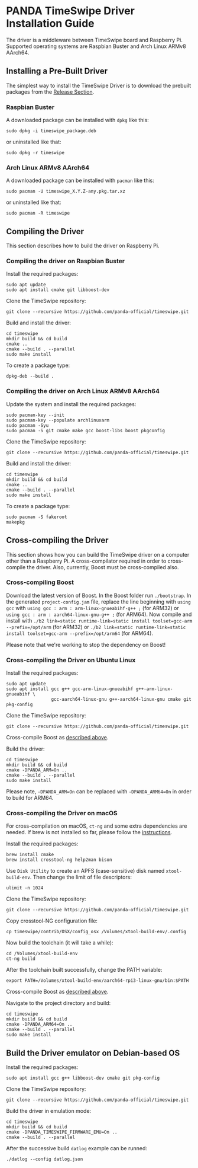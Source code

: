 # PANDA TimeSwipe Driver Installation Guide

The driver is a middleware between TimeSwipe board and Raspberry Pi. Supported
operating systems are Raspbian Buster and Arch Linux ARMv8 AArch64.

## Installing a Pre-Built Driver

The simplest way to install the TimeSwipe Driver is to download the prebuilt
packages from the [Release Section](https://github.com/panda-official/TimeSwipe/releases).

### Raspbian Buster

A downloaded package can be installed with `dpkg` like this:

```
sudo dpkg -i timeswipe_package.deb
```

or uninstalled like that:

```
sudo dpkg -r timeswipe
```

### Arch Linux ARMv8 AArch64

A downloaded package can be installed with `pacman` like this:

```
sudo pacman -U timeswipe_X.Y.Z-any.pkg.tar.xz
```

or uninstalled like that:

```
sudo pacman -R timeswipe
```

## Compiling the Driver

This section describes how to build the driver on Raspberry Pi.

### Compiling the driver on Raspbian Buster

Install the required packages:

```
sudo apt update
sudo apt install cmake git libboost-dev
```

Clone the TimeSwipe repository:

```
git clone --recursive https://github.com/panda-official/timeswipe.git
```

Build and install the driver:

```
cd timeswipe
mkdir build && cd build
cmake ..
cmake --build . --parallel
sudo make install
```

To create a package type:

```
dpkg-deb --build .
```

### Compiling the driver on Arch Linux ARMv8 AArch64

Update the system and install the required packages:

```
sudo pacman-key --init
sudo pacman-key --populate archlinuxarm
sudo pacman -Syu
sudo pacman -S git cmake make gcc boost-libs boost pkgconfig
```

Clone the TimeSwipe repository:

```
git clone --recursive https://github.com/panda-official/timeswipe.git
```

Build and install the driver:

```
cd timeswipe
mkdir build && cd build
cmake ..
cmake --build . --parallel
sudo make install
```

To create a package type:

```
sudo pacman -S fakeroot
makepkg
```

## Cross-compiling the Driver

This section shows how you can build the TimeSwipe driver on a computer other
than a Raspberry Pi. A cross-compilator required in order to cross-compile the
driver. Also, currently, Boost must be cross-compiled also.

### Cross-compiling Boost

Download the latest version of Boost. In the Boost folder run `./bootstrap`.
In the generated `project-config.jam` file, replace the line beginning with
`using gcc` with `using gcc : arm : arm-linux-gnueabihf-g++ ;` (for ARM32) or
`using gcc : arm : aarch64-linux-gnu-g++ ;` (for ARM64). Now compile and install
with `./b2 link=static runtime-link=static install toolset=gcc-arm --prefix=/opt/arm`
(for ARM32) or `./b2 link=static runtime-link=static install toolset=gcc-arm --prefix=/opt/arm64`
(for ARM64).

Please note that we're working to stop the dependency on Boost!

### Cross-compiling the Driver on Ubuntu Linux

Install the required packages:

```
sudo apt update
sudo apt install gcc g++ gcc-arm-linux-gnueabihf g++-arm-linux-gnueabihf \
                 gcc-aarch64-linux-gnu g++-aarch64-linux-gnu cmake git pkg-config
```

Clone the TimeSwipe repository:

```
git clone --recursive https://github.com/panda-official/timeswipe.git
```

Cross-compile Boost as [described above](#cross-compiling-boost).

Build the driver:

```
cd timeswipe
mkdir build && cd build
cmake -DPANDA_ARM=On ..
cmake --build . --parallel
sudo make install
```

Please note, `-DPANDA_ARM=On` can be replaced with `-DPANDA_ARM64=On`
in order to build for ARM64.

### Cross-compiling the Driver on macOS

For cross-compilation on macOS, `ct-ng` and some extra dependencies are needed. If
brew is not installed so far, please follow the [instructions](https://brew.sh).

Install the required packages:

```
brew install cmake
brew install crosstool-ng help2man bison
```

Use `Disk Utility` to create an APFS (case-sensitive) disk named
`xtool-build-env`. Then change the limit of file descriptors:

```
ulimit -n 1024
```

Clone the TimeSwipe repository:

```
git clone --recursive https://github.com/panda-official/timeswipe.git
```

Copy crosstool-NG configuration file:

```
cp timeswipe/contrib/OSX/config_osx /Volumes/xtool-build-env/.config
```

Now build the toolchain (it will take a while):

```
cd /Volumes/xtool-build-env
ct-ng build
```

After the toolchain built successfully, change the PATH variable:

```
export PATH=/Volumes/xtool-build-env/aarch64-rpi3-linux-gnu/bin:$PATH
```

Cross-compile Boost as [described above](#cross-compiling-boost).

Navigate to the project directory and build:

```
cd timeswipe
mkdir build && cd build
cmake -DPANDA_ARM64=On ..
cmake --build . --parallel
sudo make install
```

## Build the Driver emulator on Debian-based OS

Install the required packages:

```
sudo apt install gcc g++ libboost-dev cmake git pkg-config
```

Clone the TimeSwipe repository:

```
git clone --recursive https://github.com/panda-official/timeswipe.git
```

Build the driver in emulation mode:

```
cd timeswipe
mkdir build && cd build
cmake -DPANDA_TIMESWIPE_FIRMWARE_EMU=On ..
cmake --build . --parallel
```

After the successive build `datlog` example can be runned:

```
./datlog --config datlog.json
```
